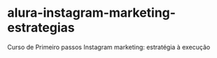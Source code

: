 # alura-instagram-marketing-estrategias
Curso de Primeiro passos Instagram marketing: estratégia à execução
